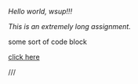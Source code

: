 *Hello world, wsup!!!*

_This is an extremely long assignment._

some sort of code block

[click here](http://daringfireball.net/projects/markdown/syntax)

\///